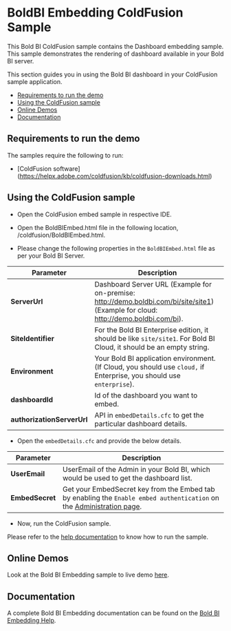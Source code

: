 # BoldBI Embedding ColdFusion Sample

This Bold BI ColdFusion sample contains the Dashboard embedding sample. This sample demonstrates the rendering of dashboard available in your Bold BI server.

This section guides you in using the Bold BI dashboard in your ColdFusion sample application.

* [Requirements to run the demo](#requirements-to-run-the-demo)
* [Using the ColdFusion sample](#using-the-coldfusion-sample)
* [Online Demos](#online-demos)
* [Documentation](#documentation)

## Requirements to run the demo

The samples require the following to run:

* [ColdFusion software] (<https://helpx.adobe.com/coldfusion/kb/coldfusion-downloads.html>)

## Using the ColdFusion sample

* Open the ColdFusion embed sample in respective IDE.

* Open the BoldBIEmbed.html file in the following location, /coldfusion/BoldBIEmbed.html.

* Please change the following properties in the `BoldBIEmbed.html` file as per your Bold BI Server.

| Parameter             | Description                                                                                             |
|-----------------------|---------------------------------------------------------------------------------------------------------|
| **ServerUrl**         | Dashboard Server URL (Example for on-premise: <http://demo.boldbi.com/bi/site/site1>) (Example for cloud: <http://demo.boldbi.com/bi>). |
| **SiteIdentifier**    | For the Bold BI Enterprise edition, it should be like `site/site1`. For Bold BI Cloud, it should be an empty string.                        |
| **Environment**       | Your Bold BI application environment. (If Cloud, you should use `cloud,` if Enterprise, you should use `enterprise`).                        |
| **dashboardId**       | Id of the dashboard you want to embed.                                                                 |
| **authorizationServerUrl** | API in `embedDetails.cfc` to get the particular dashboard details.                                                            |

* Open the `embedDetails.cfc` and provide the below details.

| Parameter     | Description |
|---------------|-------------|
| **UserEmail** | UserEmail of the Admin in your Bold BI, which would be used to get the dashboard list. |
| **EmbedSecret** | Get your EmbedSecret key from the Embed tab by enabling the `Enable embed authentication` on the [Administration page](https://help.boldbi.com/embedded-bi/site-administration/embed-settings/?utm_source=github&utm_medium=backlinks). |

* Now, run the ColdFusion sample.

Please refer to the [help documentation](https://help.boldbi.com/embedded-bi/javascript-based/samples/v3.3.40-or-later/other-platform-samples/#coldfusion-sample-to-embed-dashboard?utm_source=github&utm_medium=backlinks) to know how to run the sample.

## Online Demos

Look at the Bold BI Embedding sample to live demo [here](https://samples.boldbi.com/embed?utm_source=github&utm_medium=backlinks).

## Documentation

A complete Bold BI Embedding documentation can be found on the [Bold BI Embedding Help](https://help.boldbi.com/embedded-bi/javascript-based/?utm_source=github&utm_medium=backlinks).
